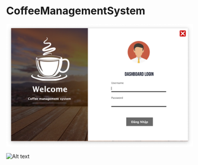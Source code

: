 # CoffeeManagementSystem

![Image of Yaktocat](https://raw.githubusercontent.com/Obamavn99/CoffeeManagementSystem/master/src/QuanLyQuanCafe/img/Ảnh%20chụp%20Màn%20hình%202020-06-22%20lúc%2018.33.19.png)

![Alt text](https://raw.githubusercontent.com/Obamavn99/CoffeeManagementSystem/master/src/QuanLyQuanCafe/img/Ảnh%20chụp%20Màn%20hình%202020-06-22%20lúc%2018.33.19.pngg")
